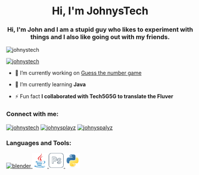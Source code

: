 <h1 align="center">Hi, I'm JohnysTech</h1>
<h3 align="center">Hi, I'm John and I am a stupid guy who likes to experiment with things and I also like going out with my friends.</h3>

<p align="left"> <img src="https://komarev.com/ghpvc/?username=johnystech&label=Profile%20views&color=0e75b6&style=flat" alt="johnystech" /> </p>

<p align="left"> <a href="https://twitter.com/johnystech" target="blank"><img src="https://img.shields.io/twitter/follow/johnystech?logo=twitter&style=for-the-badge" alt="johnystech" /></a> </p>

- 🔭 I’m currently working on [Guess the number game](https://github.com/JohnysTech/Guess-The-Number-Game)

- 🌱 I’m currently learning **Java**

- ⚡ Fun fact **I collaborated with Tech5G5G to translate the Fluver**

<h3 align="left">Connect with me:</h3>
<p align="left">
<a href="https://twitter.com/johnystech" target="blank"><img align="center" src="https://raw.githubusercontent.com/rahuldkjain/github-profile-readme-generator/master/src/images/icons/Social/twitter.svg" alt="johnystech" height="30" width="40" /></a>
<a href="https://instagram.com/johnysplayz" target="blank"><img align="center" src="https://raw.githubusercontent.com/rahuldkjain/github-profile-readme-generator/master/src/images/icons/Social/instagram.svg" alt="johnysplayz" height="30" width="40" /></a>
<a href="https://www.youtube.com/c/johnyspalyz" target="blank"><img align="center" src="https://raw.githubusercontent.com/rahuldkjain/github-profile-readme-generator/master/src/images/icons/Social/youtube.svg" alt="johnyspalyz" height="30" width="40" /></a>
</p>

<h3 align="left">Languages and Tools:</h3>
<p align="left"> <a href="https://www.blender.org/" target="_blank" rel="noreferrer"> <img src="https://download.blender.org/branding/community/blender_community_badge_white.svg" alt="blender" width="40" height="40"/> </a> <a href="https://www.java.com" target="_blank" rel="noreferrer"> <img src="https://raw.githubusercontent.com/devicons/devicon/master/icons/java/java-original.svg" alt="java" width="40" height="40"/> </a> <a href="https://www.photoshop.com/en" target="_blank" rel="noreferrer"> <img src="https://raw.githubusercontent.com/devicons/devicon/master/icons/photoshop/photoshop-line.svg" alt="photoshop" width="40" height="40"/> </a> <a href="https://www.python.org" target="_blank" rel="noreferrer"> <img src="https://raw.githubusercontent.com/devicons/devicon/master/icons/python/python-original.svg" alt="python" width="40" height="40"/> </a> </p>
